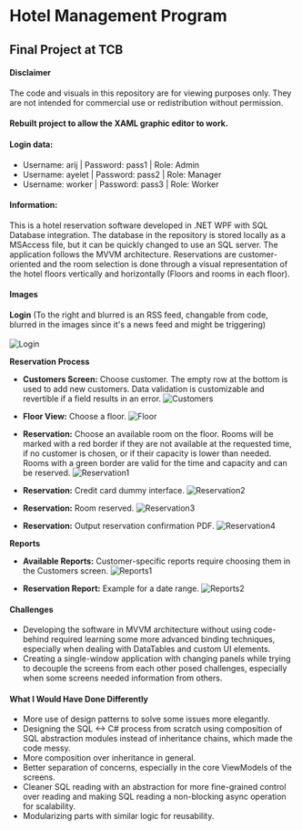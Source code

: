 # Hotel Management Program

## Final Project at TCB

#### Disclaimer

The code and visuals in this repository are for viewing purposes only. They are not intended for commercial use or redistribution without permission.

#### Rebuilt project to allow the XAML graphic editor to work.

#### Login data:
* Username: arij | Password: pass1 | Role: Admin
* Username: ayelet | Password: pass2 | Role: Manager
* Username: worker | Password: pass3 | Role: Worker

#### Information:
This is a hotel reservation software developed in .NET WPF with SQL Database integration. The database in the repository is stored locally as a MSAccess file, but it can be quickly changed to use an SQL server. The application follows the MVVM architecture.
Reservations are customer-oriented and the room selection is done through a visual representation of the hotel floors vertically and horizontally (Floors and rooms in each floor).

#### Images

**Login** (To the right and blurred is an RSS feed, changable from code, blurred in the images since it's a news feed and might be triggering)</br></br>
![Login](Images/Login.jpg)

**Reservation Process**
- **Customers Screen:** Choose customer. The empty row at the bottom is used to add new customers. Data validation is customizable and revertible if a field results in an error.
![Customers](Images/Customers.jpg)

- **Floor View:** Choose a floor.
![Floor](Images/FloorView.jpg)

- **Reservation:** Choose an available room on the floor. Rooms will be marked with a red border if they are not available at the requested time, if no customer is chosen, or if their capacity is lower than needed. Rooms with a green border are valid for the time and capacity and can be reserved.
![Reservation1](Images/Reservation1.jpg)

- **Reservation:** Credit card dummy interface.
![Reservation2](Images/Reservation2.jpg)

- **Reservation:** Room reserved.
![Reservation3](Images/Reservation3.jpg)

- **Reservation:** Output reservation confirmation PDF.
![Reservation4](Images/ReservationForm.jpg)

**Reports**
- **Available Reports:** Customer-specific reports require choosing them in the Customers screen.
![Reports1](Images/Reports.jpg)

- **Reservation Report:** Example for a date range.
![Reports2](Images/ReservationReport.jpg)

#### Challenges
* Developing the software in MVVM architecture without using code-behind required learning some more advanced binding techniques, especially when dealing with DataTables and custom UI elements.
* Creating a single-window application with changing panels while trying to decouple the screens from each other posed challenges, especially when some screens needed information from others.

#### What I Would Have Done Differently
* More use of design patterns to solve some issues more elegantly.
* Designing the SQL <-> C# process from scratch using composition of SQL abstraction modules instead of inheritance chains, which made the code messy.
* More composition over inheritance in general.
* Better separation of concerns, especially in the core ViewModels of the screens.
* Cleaner SQL reading with an abstraction for more fine-grained control over reading and making SQL reading a non-blocking async operation for scalability.
* Modularizing parts with similar logic for reusability.
